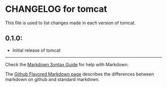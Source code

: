 # CHANGELOG for tomcat

This file is used to list changes made in each version of tomcat.

## 0.1.0:

* Initial release of tomcat

- - - 
Check the [Markdown Syntax Guide](http://daringfireball.net/projects/markdown/syntax) for help with Markdown.

The [Github Flavored Markdown page](http://github.github.com/github-flavored-markdown/) describes the differences between markdown on github and standard markdown.
